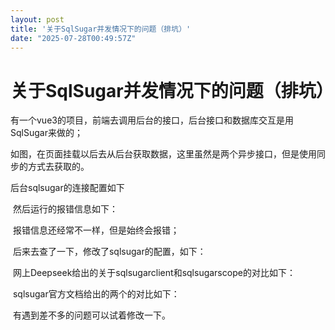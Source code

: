 ```yaml
---
layout: post
title: '关于SqlSugar并发情况下的问题（排坑）'
date: "2025-07-28T00:49:57Z"
---
```

关于SqlSugar并发情况下的问题（排坑）
======================

有一个vue3的项目，前端去调用后台的接口，后台接口和数据库交互是用SqlSugar来做的；

如图，在页面挂载以后去从后台获取数据，这里虽然是两个异步接口，但是使用同步的方式去获取的。

后台sqlsugar的连接配置如下

 然后运行的报错信息如下：

 报错信息还经常不一样，但是始终会报错；

 后来去查了一下，修改了sqlsugar的配置，如下：

 网上Deepseek给出的关于sqlsugarclient和sqlsugarscope的对比如下：

 sqlsugar官方文档给出的两个的对比如下：

 有遇到差不多的问题可以试着修改一下。